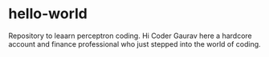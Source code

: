 # hello-world
Repository to leaarn perceptron coding.
Hi Coder
Gaurav here a hardcore account and finance professional who just stepped into the world of coding.
